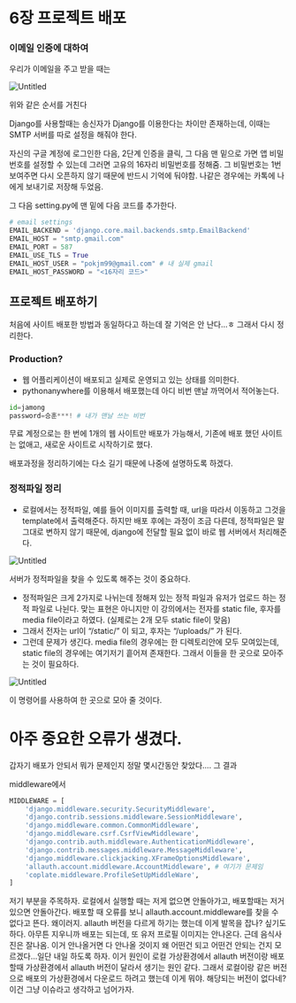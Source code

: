 # 6장 프로젝트 배포

### 이메일 인증에 대하여

우리가 이메일을 주고 받을 때는 

![Untitled](https://prod-files-secure.s3.us-west-2.amazonaws.com/956ff5d2-3ef3-459b-abde-09ddbf04fc0f/bc0230d3-a76b-411c-84fc-6a74106b65b7/Untitled.png)

위와 같은 순서를 거친다

Django를 사용할때는 송신자가 Django를 이용한다는 차이만 존재하는데, 이때는 SMTP 서버를 따로 설정을 해줘야 한다.

자신의 구글 계정에 로그인한 다음, 2단계 인증을 클릭, 그 다음 맨 밑으로 가면 앱 비밀번호를 설정할 수 있는데 그러면 고유의 16자리 비밀번호를 정해줌. 그 비밀번호는 1번 보여주면 다시 오픈하지 않기 때문에 반드시 기억에 둬야함. 나같은 경우에는 카톡에 나에게 보내기로 저장해 두었음.

그 다음 setting.py에 맨 밑에 다음 코드를 추가한다.

```python
# email settings
EMAIL_BACKEND = 'django.core.mail.backends.smtp.EmailBackend'
EMAIL_HOST = "smtp.gmail.com"
EMAIL_PORT = 587
EMAIL_USE_TLS = True
EMAIL_HOST_USER = "pokjm99@gmail.com" # 내 실제 gmail
EMAIL_HOST_PASSWORD = "<16자리 코드>"
```

## 프로젝트 배포하기

처음에 사이트 배포한 방법과 동일하다고 하는데 잘 기억은 안 난다…ㅎ 그래서 다시 정리한다.

### Production?

- 웹 어플리케이션이 배포되고 실제로 운영되고 있는 상태를 의미한다.
- pythonanywhere를 이용해서 배포했는데 아디 비번 맨날 까먹어서 적어놓는다.

```python
id=jamong
password=승훈***! # 내가 맨날 쓰는 비번
```

무료 계정으로는 한 번에 1개의 웹 사이트만 배포가 가능해서, 기존에 배포 했던 사이트는 없애고, 새로운 사이트로 시작하기로 했다.

배포과정을 정리하기에는 다소 길기 때문에 나중에 설명하도록 하겠다.

### 정적파일 정리

- 로컬에서는 정적파일, 예를 들어 이미지를 출력할 때, url을 따라서 이동하고 그것을 template에서 출력해준다. 하지만 배포 후에는 과정이 조금 다른데, 정적파일은 말 그대로 변하지 않기 때문에, django에 전달할 필요 없이 바로 웹 서버에서 처리해준다.

![Untitled](https://prod-files-secure.s3.us-west-2.amazonaws.com/956ff5d2-3ef3-459b-abde-09ddbf04fc0f/f9f01df1-c74a-4845-a65f-3093b1af6071/Untitled.png)

서버가 정적파일을 찾을 수 있도록 해주는 것이 중요하다. 

- 정적파일은 크게 2가지로 나뉘는데 정해져 있는 정적 파일과 유저가 업로드 하는 정적 파일로 나뉜다. 맞는 표현은 아니지만 이 강의에서는 전자를 static file, 후자를 media file이라고 하였다. (실제로는 2개 모두 static file이 맞음)
- 그래서 전자는 url이 “/static/” 이 되고, 후자는 “/uploads/” 가 된다.
- 그런데 문제가 생긴다. media file의 경우에는 한 디렉토리안에 모두 모여있는데, static file의 경우에는 여기저기 흩어져 존재한다. 그래서 이들을 한 곳으로 모아주는 것이 필요하다.

![Untitled](https://prod-files-secure.s3.us-west-2.amazonaws.com/956ff5d2-3ef3-459b-abde-09ddbf04fc0f/ab88e3f4-35d0-4389-a7bb-f15eea4787ca/Untitled.png)

이 명령어를 사용하여 한 곳으로 모아 줄 것이다.

# 아주 중요한 오류가 생겼다.

갑자기 배포가 안되서 뭐가 문제인지 정말 몇시간동안 찾았다…. 그 결과

middleware에서

```python
MIDDLEWARE = [
    'django.middleware.security.SecurityMiddleware',
    'django.contrib.sessions.middleware.SessionMiddleware',
    'django.middleware.common.CommonMiddleware',
    'django.middleware.csrf.CsrfViewMiddleware',
    'django.contrib.auth.middleware.AuthenticationMiddleware',
    'django.contrib.messages.middleware.MessageMiddleware',
    'django.middleware.clickjacking.XFrameOptionsMiddleware',
    'allauth.account.middleware.AccountMiddleware', # 여기가 문제임
    'coplate.middleware.ProfileSetUpMiddleWare',
]
```

저기 부분을 주목하자. 로컬에서 실행할 때는 저게 없으면 안돌아가고, 배포할때는 저거 있으면 안돌아간다. 배포할 때 오류를 보니 allauth.account.middleware를 찾을 수 없다고 뜬다. 왜이러지. allauth 버전을 다르게 하기는 했는데 이게 발목을 잡나? 싶기도 하다. 아무튼 지우니까 배포는 되는데, 또 유저 프로필 이미지는 안나온다. 근데 음식사진은 잘나옴. 이거 안나올거면 다 안나올 것이지 왜 어떤건 되고 어떤건 안되는 건지 모르겠다…일단 내일 하도록 하자. 이거 원인이 로컬 가상환경에서 allauth 버전이랑 배포할때 가상환경에서 allauth 버전이 달라서 생기는 원인 같다. 그래서 로컬이랑 같은 버전으로 배포의 가상환경에서 다운로드 하려고 했는데 이게 뭐야. 해당되는 버전이 없다네? 이건 그냥 이슈라고 생각하고 넘어가자.